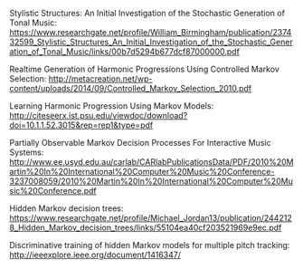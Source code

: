 
Stylistic Structures: An Initial Investigation of the Stochastic Generation of Tonal Music:
https://www.researchgate.net/profile/William_Birmingham/publication/237432599_Stylistic_Structures_An_Initial_Investigation_of_the_Stochastic_Generation_of_Tonal_Music/links/00b7d5294b677dcf87000000.pdf

Realtime Generation of Harmonic Progressions Using Controlled Markov Selection:
http://metacreation.net/wp-content/uploads/2014/09/Controlled_Markov_Selection_2010.pdf

Learning Harmonic Progression Using Markov Models:
http://citeseerx.ist.psu.edu/viewdoc/download?doi=10.1.1.52.3015&rep=rep1&type=pdf

Partially Observable Markov Decision Processes For Interactive Music Systems:
http://www.ee.usyd.edu.au/carlab/CARlabPublicationsData/PDF/2010%20Martin%20In%20International%20Computer%20Music%20Conference-3237008059/2010%20Martin%20In%20International%20Computer%20Music%20Conference.pdf

Hidden Markov decision trees:
https://www.researchgate.net/profile/Michael_Jordan13/publication/2442128_Hidden_Markov_decision_trees/links/55104ea40cf203521969e9ec.pdf

Discriminative training of hidden Markov models for multiple pitch tracking:
http://ieeexplore.ieee.org/document/1416347/
